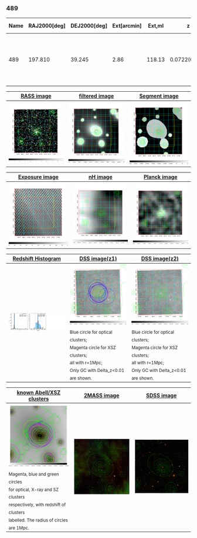 <div STYLE="page-break-after: always;"></div>

### 489

|Name|RAJ2000[deg]|DEJ2000[deg] |Ext[arcmin]| Ext,ml | z | z_src| C|GC(XSZ,Delta_z<0.01)| GC(OPT,Delta_z<0.01)|GC| R_sig[arcmin] | R500[arcmin] | R500[Mpc]| CRsig[c/s] | CR500[c/s] |L500[1E44 erg/s]|F500[1E-12 erg/s/cm^2]| M500[1E14 Msun]|Tx[keV]|Cnt_sig|Beta|Rc[arcmin]|Comment|Alias|
|---|---|---|---|---|---|------|---|--------|---------|----------|---|---|---|---|---|---|---|---|---|---|---|---|---|---|
|489| 197.810| 39.245| 2.86| 118.13| 0.0722(0.005)| z1, z_xsz| B| F20, L03, MCXC, PSZ2, SPI, Tar| A, N, RM, W| A, C, F20, L03, MCXC, N, PSZ2, SPI, Tar, W| 25.194| 10.735| 0.886| 0.403(0.054)| 0.368(0.049)| 0.915(0.091)| 7.190(0.712)| 2.12(0.11)| 3.48(0.11)| 227.9| 0.591(-0.031+0.037)| 4.031(-0.504+0.580)| -| k361|

|[RASS image](../image/489/489_img.pdf)|[filtered image](../image/489/489_fil.pdf)|[Segment image](../image/489/489_seg.pdf)|
|-------------------|--------------------|-------------------|
| <img src="../image/489/489_img.png" width="300">  | <img src="../image/489/489_fil.png" width="300">   | <img src="../image/489/489_seg.png" width="300">  |

|[Exposure image](../image/489/489_mex.pdf)| [nH image](../image/489/489_nh.pdf)| [Planck image](../image/489/489_p.pdf)|
|-------------------|--------------------|-------------------|
|<img src="../image/489/489_mex.png" width="300">   | <img src="../image/489/489_nh.png" width="300">    | <img src="../image/489/489_p.png" width="300"> |

|[Redshift Histogram](../image/489/489_zg.pdf) | [DSS image(z1)](../image/489/489_dss_z1.pdf)      |  [DSS image(z2)](../image/489/489_dss_z2.pdf)    |
|-------------------|--------------------|-------------------|
|<img src="../image/489/489_zg.png" width="300"> |<img src="../image/489/489_dss_z1.png" width="300"> <sub><br>Blue circle for optical clusters; <br>Magenta circle for XSZ clusters; <br>all with r=1Mpc; <br>Only GC with Delta_z<0.01 are shown. </sub>| <img src="../image/489/489_dss_z2.png" width="300"><sub><br>Blue circle for optical clusters; <br>Magenta circle for XSZ clusters; <br>all with r=1Mpc; <br>Only GC with Delta_z<0.01 are shown. </sub> |

|[known Abell/XSZ clusters](../image/489/489_gc.pdf) | [2MASS image](../image/489/489_2mass.pdf)      |[SDSS image](../image/489/489_sdss.pdf)   |
|-------------------|-------------------|-------------------|
|<img src=../image/489/489_gc.png width="300"> <br><sub>Magenta, blue and green circles <br>for optical, X-ray and SZ clusters <br>respectively, with redshift of clusters <br>labelled. The radius of circles <br>are 1Mpc.</sub>|<img src="../image/489/489_2mass.png" width="300">  | <img src="../image/489/489_sdss.png" width="300">  |




